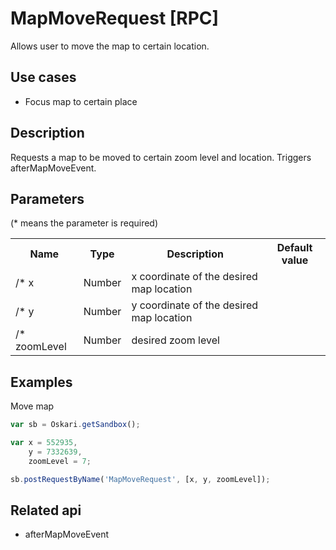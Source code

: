 # MapMoveRequest [RPC]

Allows user to move the map to certain location.

## Use cases

- Focus map to certain place

## Description

Requests a map to be moved to certain zoom level and location. Triggers afterMapMoveEvent.

## Parameters

(* means the parameter is required)

<table class="table">
<tr>
  <th> Name</th><th> Type</th><th> Description</th><th> Default value</th>
</tr>
<tr>
  <td>/* x </td><td> Number </td><td> x coordinate of the desired map location </td><td> </td>
</tr>
<tr>
  <td>/* y </td><td> Number </td><td> y coordinate of the desired map location </td><td> </td>
</tr>
<tr>
  <td>/* zoomLevel </td><td> Number </td><td> desired zoom level </td><td> </td>
</tr>
</table>

## Examples

Move map
```javascript
var sb = Oskari.getSandbox();

var x = 552935, 
    y = 7332639, 
    zoomLevel = 7;

sb.postRequestByName('MapMoveRequest', [x, y, zoomLevel]);
```

## Related api

- afterMapMoveEvent